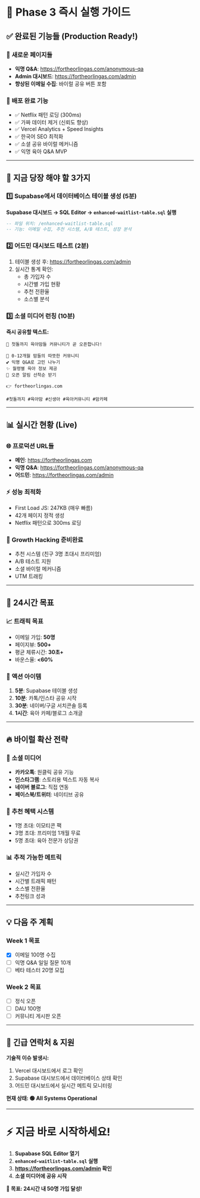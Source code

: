 # 🚀 Phase 3 즉시 실행 가이드

## ✅ 완료된 기능들 (Production Ready!)

### 🎯 **새로운 페이지들**
- **익명 Q&A**: https://fortheorlingas.com/anonymous-qa
- **Admin 대시보드**: https://fortheorlingas.com/admin
- **향상된 이메일 수집**: 바이럴 공유 버튼 포함

### 🚀 **배포 완료 기능**
- ✅ Netflix 패턴 로딩 (300ms)
- ✅ 가짜 데이터 제거 (신뢰도 향상)
- ✅ Vercel Analytics + Speed Insights
- ✅ 한국어 SEO 최적화
- ✅ 소셜 공유 바이럴 메커니즘
- ✅ 익명 육아 Q&A MVP

---

## 🚨 **지금 당장 해야 할 3가지**

### 1️⃣ Supabase에서 데이터베이스 테이블 생성 (5분)

**Supabase 대시보드 → SQL Editor → `enhanced-waitlist-table.sql` 실행**

```sql
-- 파일 위치: /enhanced-waitlist-table.sql
-- 기능: 이메일 수집, 추천 시스템, A/B 테스트, 성장 분석
```

### 2️⃣ 어드민 대시보드 테스트 (2분)

1. 테이블 생성 후: https://fortheorlingas.com/admin
2. 실시간 통계 확인:
   - 총 가입자 수
   - 시간별 가입 현황
   - 추천 전환율
   - 소스별 분석

### 3️⃣ 소셜 미디어 런칭 (10분)

**즉시 공유할 텍스트:**

```
🍼 첫돌까지 육아맘들 커뮤니티가 곧 오픈합니다!

👶 0-12개월 맘들의 따뜻한 커뮤니티
💕 익명 Q&A로 고민 나누기
✨ 월령별 육아 정보 제공
📧 오픈 알림 선착순 받기

👉 fortheorlingas.com

#첫돌까지 #육아맘 #신생아 #육아커뮤니티 #맘카페
```

---

## 📊 **실시간 현황 (Live)**

### 🌐 **프로덕션 URL들**
- **메인**: https://fortheorlingas.com
- **익명 Q&A**: https://fortheorlingas.com/anonymous-qa
- **어드민**: https://fortheorlingas.com/admin

### ⚡ **성능 최적화**
- First Load JS: 247KB (매우 빠름)
- 42개 페이지 정적 생성
- Netflix 패턴으로 300ms 로딩

### 🎯 **Growth Hacking 준비완료**
- 추천 시스템 (친구 3명 초대시 프리미엄)
- A/B 테스트 지원
- 소셜 바이럴 메커니즘
- UTM 트래킹

---

## 🎯 **24시간 목표**

### 📈 **트래픽 목표**
- 이메일 가입: **50명**
- 페이지뷰: **500+**
- 평균 체류시간: **30초+**
- 바운스율: **<60%**

### 🚀 **액션 아이템**
1. **5분**: Supabase 테이블 생성
2. **10분**: 카톡/인스타 공유 시작
3. **30분**: 네이버/구글 서치콘솔 등록
4. **1시간**: 육아 카페/블로그 소개글

---

## 🔥 **바이럴 확산 전략**

### 📱 **소셜 미디어**
- **카카오톡**: 원클릭 공유 기능
- **인스타그램**: 스토리용 텍스트 자동 복사
- **네이버 블로그**: 직접 연동
- **페이스북/트위터**: 네이티브 공유

### 🎁 **추천 혜택 시스템**
- 1명 초대: 이모티콘 팩
- 3명 초대: 프리미엄 1개월 무료
- 5명 초대: 육아 전문가 상담권

### 📊 **추적 가능한 메트릭**
- 실시간 가입자 수
- 시간별 트래픽 패턴
- 소스별 전환율
- 추천링크 성과

---

## 💡 **다음 주 계획**

### Week 1 목표
- [x] 이메일 100명 수집
- [ ] 익명 Q&A 일일 질문 10개
- [ ] 베타 테스터 20명 모집

### Week 2 목표
- [ ] 정식 오픈
- [ ] DAU 100명
- [ ] 커뮤니티 게시판 오픈

---

## 🚨 **긴급 연락처 & 지원**

**기술적 이슈 발생시:**
1. Vercel 대시보드에서 로그 확인
2. Supabase 대시보드에서 데이터베이스 상태 확인
3. 어드민 대시보드에서 실시간 메트릭 모니터링

**현재 상태: 🟢 All Systems Operational**

---

# ⚡ 지금 바로 시작하세요!

1. **Supabase SQL Editor 열기**
2. **`enhanced-waitlist-table.sql` 실행**
3. **https://fortheorlingas.com/admin 확인**
4. **소셜 미디어에 공유 시작**

**🎯 목표: 24시간 내 50명 가입 달성!**